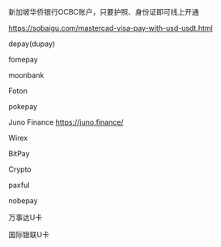新加坡华侨银行OCBC账户，只要护照、身份证即可线上开通



https://sobaigu.com/mastercad-visa-pay-with-usd-usdt.html





depay(dupay)

fomepay

moonbank

Foton

pokepay

Juno Finance https://juno.finance/

Wirex

BitPay

Crypto

paxful

nobepay

万事达U卡

国际银联U卡
